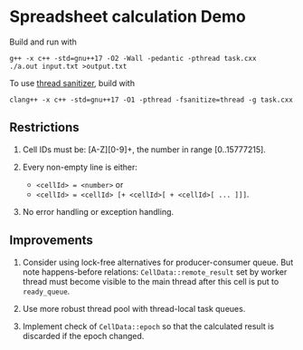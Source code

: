 Spreadsheet calculation Demo
============================

Build and run with

    g++ -x c++ -std=gnu++17 -O2 -Wall -pedantic -pthread task.cxx
    ./a.out input.txt >output.txt

To use [thread sanitizer][1], build with

    clang++ -x c++ -std=gnu++17 -O1 -pthread -fsanitize=thread -g task.cxx


[1]: https://clang.llvm.org/docs/ThreadSanitizer.html


Restrictions
------------

1. Cell IDs must be: [A-Z][0-9]+, the number in range [0..15777215].

2. Every non-empty line is either:
   * `<cellId> = <number>` or
   * `<cellId> = <cellId> [+ <cellId>[ + <cellId>[ ... ]]]`.

3. No error handling or exception handling.


Improvements
------------

1. Consider using lock-free alternatives for producer-consumer queue. But note
   happens-before relations: `CellData::remote_result` set by worker thread
   must become visible to the main thread after this cell is put to
   `ready_queue`.

2. Use more robust thread pool with thread-local task queues.

3. Implement check of `CellData::epoch` so that the calculated result is
   discarded if the epoch changed.
